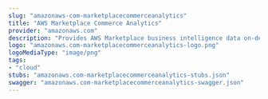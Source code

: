 ```yaml
---
slug: "amazonaws-com-marketplacecommerceanalytics"
title: "AWS Marketplace Commerce Analytics"
provider: "amazonaws.com"
description: "Provides AWS Marketplace business intelligence data on-demand."
logo: "amazonaws.com-marketplacecommerceanalytics-logo.png"
logoMediaType: "image/png"
tags:
- "cloud"
stubs: "amazonaws.com-marketplacecommerceanalytics-stubs.json"
swagger: "amazonaws.com-marketplacecommerceanalytics-swagger.json"
---
```

